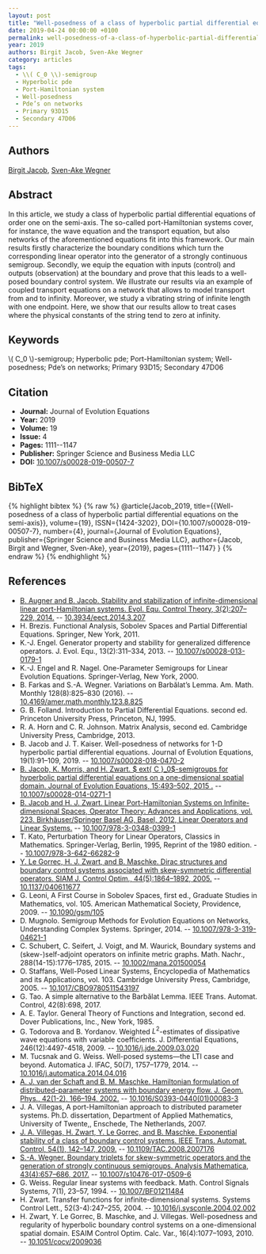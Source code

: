 ```yaml
---
layout: post
title: "Well-posedness of a class of hyperbolic partial differential equations on the semi-axis"
date: 2019-04-24 00:00:00 +0100
permalink: well-posedness-of-a-class-of-hyperbolic-partial-differential-equations-on-the-semi-axis
year: 2019
authors: Birgit Jacob, Sven-Ake Wegner
category: articles
tags:
  - \\( C_0 \\)-semigroup
  - Hyperbolic pde
  - Port-Hamiltonian system
  - Well-posedness
  - Pde’s on networks
  - Primary 93D15
  - Secondary 47D06
---
```

 
## Authors
[Birgit Jacob](authors/birgit_jacob), [Sven-Ake Wegner](authors/sven_ake_wegner)
 
## Abstract
In this article, we study a class of hyperbolic partial differential equations of order one on the semi-axis. The so-called port-Hamiltonian systems cover, for instance, the wave equation and the transport equation, but also networks of the aforementioned equations fit into this framework. Our main results firstly characterize the boundary conditions which turn the corresponding linear operator into the generator of a strongly continuous semigroup. Secondly, we equip the equation with inputs (control) and outputs (observation) at the boundary and prove that this leads to a well-posed boundary control system. We illustrate our results via an example of coupled transport equations on a network that allows to model transport from and to infinity. Moreover, we study a vibrating string of infinite length with one endpoint. Here, we show that our results allow to treat cases where the physical constants of the string tend to zero at infinity.
 
## Keywords
\\( C_0 \\)-semigroup; Hyperbolic pde; Port-Hamiltonian system; Well-posedness; Pde’s on networks; Primary 93D15; Secondary 47D06
 
## Citation
- **Journal:** Journal of Evolution Equations
- **Year:** 2019
- **Volume:** 19
- **Issue:** 4
- **Pages:** 1111--1147
- **Publisher:** Springer Science and Business Media LLC
- **DOI:** [10.1007/s00028-019-00507-7](https://doi.org/10.1007/s00028-019-00507-7)
 
## BibTeX
{% highlight bibtex %}
{% raw %}
@article{Jacob_2019,
  title={{Well-posedness of a class of hyperbolic partial differential equations on the semi-axis}},
  volume={19},
  ISSN={1424-3202},
  DOI={10.1007/s00028-019-00507-7},
  number={4},
  journal={Journal of Evolution Equations},
  publisher={Springer Science and Business Media LLC},
  author={Jacob, Birgit and Wegner, Sven-Ake},
  year={2019},
  pages={1111--1147}
}
{% endraw %}
{% endhighlight %}
 
## References
- [B. Augner and B. Jacob. Stability and stabilization of infinite-dimensional linear port-Hamiltonian systems. Evol. Equ. Control Theory, 3(2):207–229, 2014.](stability-and-stabilization-of-infinite-dimensional-linear-port-hamiltonian-systems) -- [10.3934/eect.2014.3.207](https://doi.org/10.3934/eect.2014.3.207)
- H. Brezis. Functional Analysis, Sobolev Spaces and Partial Differential Equations. Springer, New York, 2011.
- K.-J. Engel. Generator property and stability for generalized difference operators. J. Evol. Equ., 13(2):311–334, 2013. -- [10.1007/s00028-013-0179-1](https://doi.org/10.1007/s00028-013-0179-1)
- K.-J. Engel and R. Nagel. One-Parameter Semigroups for Linear Evolution Equations. Springer-Verlag, New York, 2000.
- B. Farkas and S.-A. Wegner. Variations on Barbălat’s Lemma. Am. Math. Monthly 128(8):825–830 (2016). -- [10.4169/amer.math.monthly.123.8.825](https://doi.org/10.4169/amer.math.monthly.123.8.825)
- G. B. Folland. Introduction to Partial Differential Equations. second ed. Princeton University Press, Princeton, NJ, 1995.
- R. A. Horn and C. R. Johnson. Matrix Analysis, second ed. Cambridge University Press, Cambridge, 2013.
- B. Jacob and J. T. Kaiser. Well-posedness of networks for 1-D hyperbolic partial differential equations. Journal of Evolution Equations, 19(1):91–109, 2019. -- [10.1007/s00028-018-0470-2](https://doi.org/10.1007/s00028-018-0470-2)
- [B. Jacob, K. Morris, and H. Zwart. $	ext{ C }_0$-semigroups for hyperbolic partial differential equations on a one-dimensional spatial domain. Journal of Evolution Equations, 15:493–502, 2015 .](c-0-semigroups-for-hyperbolic-partial-differential-equations-on-a-one-dimensional-spatial-domain) -- [10.1007/s00028-014-0271-1](https://doi.org/10.1007/s00028-014-0271-1)
- [B. Jacob and H. J. Zwart. Linear Port-Hamiltonian Systems on Infinite-dimensional Spaces, Operator Theory: Advances and Applications, vol. 223. Birkhäuser/Springer Basel AG, Basel, 2012, Linear Operators and Linear Systems.](linear-port-hamiltonian-systems-on-infinite-dimensional-spaces) -- [10.1007/978-3-0348-0399-1](https://doi.org/10.1007/978-3-0348-0399-1)
- T. Kato, Perturbation Theory for Linear Operators, Classics in Mathematics. Springer-Verlag, Berlin, 1995, Reprint of the 1980 edition. -- [10.1007/978-3-642-66282-9](https://doi.org/10.1007/978-3-642-66282-9)
- [Y. Le Gorrec, H. J. Zwart, and B. Maschke. Dirac structures and boundary control systems associated with skew-symmetric differential operators. SIAM J. Control Optim., 44(5):1864–1892, 2005.](dirac-structures-and-boundary-control-systems-associated-with-skew-symmetric-differential-operators) -- [10.1137/040611677](https://doi.org/10.1137/040611677)
- G. Leoni, A First Course in Sobolev Spaces, first ed., Graduate Studies in Mathematics, vol. 105. American Mathematical Society, Providence, 2009. -- [10.1090/gsm/105](https://doi.org/10.1090/gsm/105)
- D. Mugnolo. Semigroup Methods for Evolution Equations on Networks, Understanding Complex Systems. Springer, 2014. -- [10.1007/978-3-319-04621-1](https://doi.org/10.1007/978-3-319-04621-1)
- C. Schubert, C. Seifert, J. Voigt, and M. Waurick, Boundary systems and (skew-)self-adjoint operators on infinite metric graphs. Math. Nachr., 288(14-15):1776–1785, 2015. -- [10.1002/mana.201500054](https://doi.org/10.1002/mana.201500054)
- O. Staffans, Well-Posed Linear Systems, Encyclopedia of Mathematics and its Applications, vol. 103. Cambridge University Press, Cambridge, 2005. -- [10.1017/CBO9780511543197](https://doi.org/10.1017/CBO9780511543197)
- G. Tao. A simple alternative to the Barbălat Lemma. IEEE Trans. Automat. Control, 42(8):698, 2017.
- A. E. Taylor. General Theory of Functions and Integration, second ed. Dover Publications, Inc., New York, 1985.
- G. Todorova and B. Yordanov. Weighted $L^2$-estimates of dissipative wave equations with variable coefficients. J. Differential Equations, 246(12):4497-4518, 2009. -- [10.1016/j.jde.2009.03.020](https://doi.org/10.1016/j.jde.2009.03.020)
- M. Tucsnak and G. Weiss. Well-posed systems—the LTI case and beyond. Automatica J. IFAC, 50(7), 1757–1779, 2014. -- [10.1016/j.automatica.2014.04.016](https://doi.org/10.1016/j.automatica.2014.04.016)
- [A. J. van der Schaft and B. M. Maschke. Hamiltonian formulation of distributed-parameter systems with boundary energy flow. J. Geom. Phys., 42(1-2), 166–194, 2002.](hamiltonian-formulation-of-distributed-parameter-systems-with-boundary-energy-flow) -- [10.1016/S0393-0440(01)00083-3](https://doi.org/10.1016/S0393-0440(01)00083-3)
- J. A. Villegas, A port-Hamiltonian approach to distributed parameter systems. Ph.D. dissertation, Department of Applied Mathematics, University of Twente,, Enschede, The Netherlands, 2007.
- [J. A. Villegas, H. Zwart, Y. Le Gorrec, and B. Maschke. Exponential stability of a class of boundary control systems. IEEE Trans. Automat. Control, 54(1), 142–147, 2009.](exponential-stability-of-a-class-of-boundary-control-systems) -- [10.1109/TAC.2008.2007176](https://doi.org/10.1109/TAC.2008.2007176)
- [S.-A. Wegner. Boundary triplets for skew-symmetric operators and the generation of strongly continuous semigroups. Analysis Mathematica, 43(4):657–686, 2017.](boundary-triplets-for-skew-symmetric-operators-and-the-generation-of-strongly-continuous-semigroups) -- [10.1007/s10476-017-0509-6](https://doi.org/10.1007/s10476-017-0509-6)
- G. Weiss. Regular linear systems with feedback. Math. Control Signals Systems, 7(1), 23–57, 1994. -- [10.1007/BF01211484](https://doi.org/10.1007/BF01211484)
- H. Zwart. Transfer functions for infinite-dimensional systems. Systems Control Lett., 52(3-4):247–255, 2004. -- [10.1016/j.sysconle.2004.02.002](https://doi.org/10.1016/j.sysconle.2004.02.002)
- H. Zwart, Y. Le Gorrec, B. Maschke, and J. Villegas. Well-posedness and regularity of hyperbolic boundary control systems on a one-dimensional spatial domain. ESAIM Control Optim. Calc. Var., 16(4):1077–1093, 2010. -- [10.1051/cocv/2009036](https://doi.org/10.1051/cocv/2009036)

